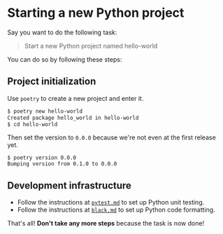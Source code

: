 # Starting a new Python project

Say you want to do the following task:

> Start a new Python project named hello-world

You can do so by following these steps:

## Project initialization

Use `poetry` to create a new project and enter it.

```bash
$ poetry new hello-world
Created package hello_world in hello-world
$ cd hello-world
```

Then set the version to `0.0.0` because we're not even at the first release yet.

```
$ poetry version 0.0.0
Bumping version from 0.1.0 to 0.0.0
```

## Development infrastructure

- Follow the instructions at [`pytest.md`](/zamm/resources/tutorials/setup/tools/pytest.md) to set up Python unit testing.
- Follow the instructions at [`black.md`](/zamm/resources/tutorials/setup/tools/black.md) to set up Python code formatting.

That's all! **Don't take any more steps** because the task is now done!
